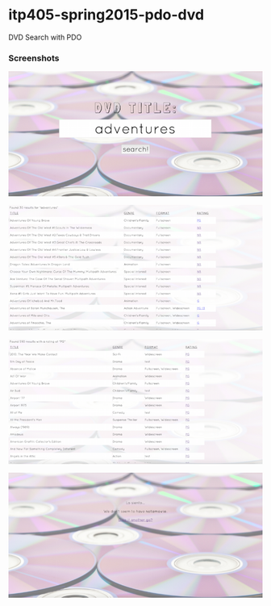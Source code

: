 # itp405-spring2015-pdo-dvd
DVD Search with PDO

### Screenshots

![DVD Search 1](screenshots/dvdsearch1.png)

![DVD Search 2](screenshots/dvdsearch2.png)

![DVD Search 3](screenshots/dvdsearch3.png)

![DVD Search 4](screenshots/dvdsearch4.png)